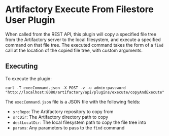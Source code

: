 Artifactory Execute From Filestore User Plugin
==============================================

When called from the REST API, this plugin will copy a specified file tree from
the Artifactory server to the local filesystem, and execute a specified command
on that file tree. The executed command takes the form of a `find` call at the
location of the copied file tree, with custom arguments.

Executing
---------

To execute the plugin:

`curl -T execCommand.json -X POST -v -u admin:password "http://localhost:8080/artifactory/api/plugins/execute/copyAndExecute"`

The `execCommand.json` file is a JSON file with the following fields:

- `srcRepo`: The Artifactory repository to copy from
- `srcDir`: The Artifactory directory path to copy
- `destLocalDir`: The local filesystem path to copy the file tree into
- `params`: Any parameters to pass to the `find` command
